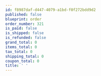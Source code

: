 ```yaml
---
id: f8987daf-d447-4079-a1bd-f0f272bdd9d2
published: false
blueprint: order
order_number: 321
is_paid: false
is_shipped: false
is_refunded: false
grand_total: 0
items_total: 0
tax_total: 0
shipping_total: 0
coupon_total: 0
title: ' '
---
```

